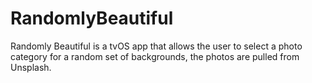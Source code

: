 # RandomlyBeautiful

Randomly Beautiful is a tvOS app that allows the user to select a photo category for a random set of backgrounds, the photos are pulled from Unsplash.
